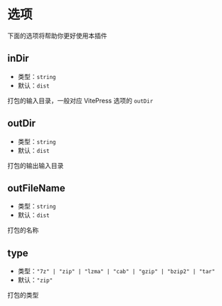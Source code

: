 # 选项

下面的选项将帮助你更好使用本插件

## inDir

- 类型：`string`
- 默认：`dist`

打包的输入目录，一般对应 VitePress 选项的 `outDir`

## outDir

- 类型：`string`
- 默认：`dist`

打包的输出输入目录

## outFileName

- 类型：`string`
- 默认：`dist`

打包的名称

## type

- 类型：`"7z" | "zip" | "lzma" | "cab" | "gzip" | "bzip2" | "tar"`
- 默认：`"zip"`

打包的类型
